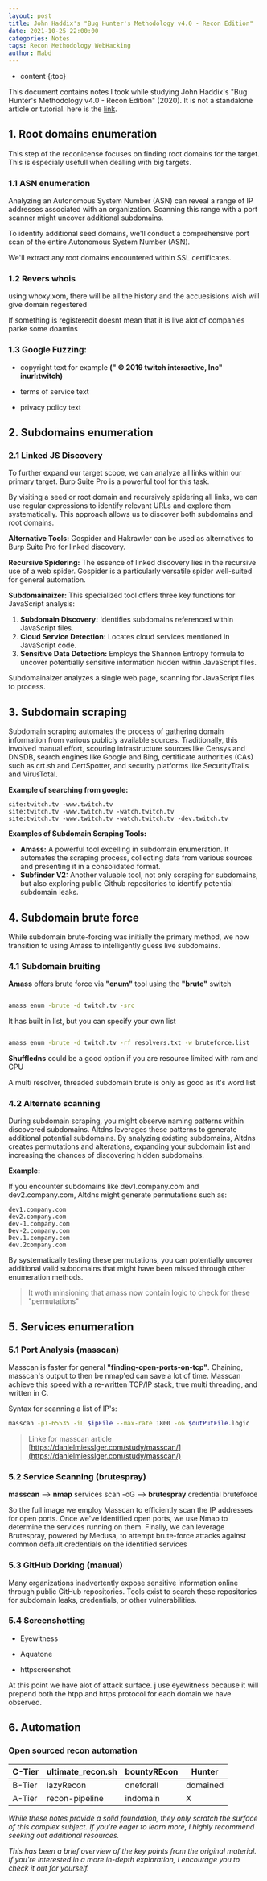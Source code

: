 ```yaml
---
layout: post
title: John Haddix's "Bug Hunter's Methodology v4.0 - Recon Edition" 
date: 2021-10-25 22:00:00
categories: Notes
tags: Recon Methodology WebHacking
author: Mabd
---
```

* content
{:toc}







This document contains notes I took while studying John Haddix's "Bug Hunter's Methodology v4.0 - Recon Edition" (2020). It is not a standalone article or tutorial. here is the [link](https://youtu.be/p4JgIu1mceI?si=gu_rJcR4jUrN4o8C).

## 1. Root domains enumeration
This step of the reconicense focuses on finding root domains for the target. This is especialy usefull when dealling with big targets. 
### 1.1 ASN enumeration
Analyzing an Autonomous System Number (ASN) can reveal a range of IP addresses associated with an organization. Scanning this range with a port scanner might uncover additional subdomains.

To identify additional seed domains, we'll conduct a comprehensive port scan of the entire Autonomous System Number (ASN).

We'll extract any root domains encountered within SSL certificates.

### 1.2 Revers whois

using whoxy.xom, there will be all the history and the accuesisions wish will give domain regestered

 If something is registeredit doesnt mean that it is live alot of companies parke some doamins

### 1.3 Google Fuzzing:

* copyright text for example **(" © 2019 twitch interactive, Inc" inurl:twitch)**

* terms of service text

* privacy policy text

## 2. Subdomains enumeration

### 2.1  Linked JS Discovery

To further expand our target scope, we can analyze all links within our primary target. Burp Suite Pro is a powerful tool for this task.

By visiting a seed or root domain and recursively spidering all links, we can use regular expressions to identify relevant URLs and explore them systematically. This approach allows us to discover both subdomains and root domains.

**Alternative Tools:** Gospider and Hakrawler can be used as alternatives to Burp Suite Pro for linked discovery.

**Recursive Spidering:** The essence of linked discovery lies in the recursive use of a web spider. Gospider is a particularly versatile spider well-suited for general automation.

**Subdomainaizer:** This specialized tool offers three key functions for JavaScript analysis:

1.  **Subdomain Discovery:** Identifies subdomains referenced within JavaScript files.
2.  **Cloud Service Detection:** Locates cloud services mentioned in JavaScript code.
3.  **Sensitive Data Detection:** Employs the Shannon Entropy formula to uncover potentially sensitive information hidden within JavaScript files.

Subdomainaizer analyzes a single web page, scanning for JavaScript files to process.

## 3. Subdomain scraping
Subdomain scraping automates the process of gathering domain information from various publicly available sources. Traditionally, this involved manual effort, scouring infrastructure sources like Censys and DNSDB, search engines like Google and Bing, certificate authorities (CAs) such as crt.sh and CertSpotter, and security platforms like SecurityTrails and VirusTotal.

**Example of searching from google:**

```
site:twitch.tv -www.twitch.tv
site:twitch.tv -www.twitch.tv -watch.twitch.tv
site:twitch.tv -www.twitch.tv -watch.twitch.tv -dev.twitch.tv
```
**Examples of Subdomain Scraping Tools:**

-   **Amass:** A powerful tool excelling in subdomain enumeration. It automates the scraping process, collecting data from various sources and presenting it in a consolidated format.
-   **Subfinder V2:** Another valuable tool, not only scraping for subdomains, but also exploring public Github repositories to identify potential subdomain leaks.


## 4. Subdomain brute force

While subdomain brute-forcing was initially the primary method, we now transition to using Amass to intelligently guess live subdomains.

### 4.1 Subdomain bruiting

**Amass** offers brute force via **"enum"** tool using the **"brute"** switch

```bash

amass enum -brute -d twitch.tv -src

```
It has built in list, but you can specify your own list

```bash

amass enum -brute -d twitch.tv -rf resolvers.txt -w bruteforce.list

```

**Shuffledns** could be a good option if you are resource limited with ram and CPU

A multi resolver, threaded subdomain brute is only as good as it's word list

### 4.2 Alternate scanning

During subdomain scraping, you might observe naming patterns within discovered subdomains. Altdns leverages these patterns to generate additional potential subdomains. By analyzing existing subdomains, Altdns creates permutations and alterations, expanding your subdomain list and increasing the chances of discovering hidden subdomains.

**Example:**

If you encounter subdomains like dev1.company.com and dev2.company.com, Altdns might generate permutations such as:

```
dev1.company.com
dev2.company.com
dev-1.company.com
Dev-2.company.com
Dev.1.company.com
dev.2company.com
```
By systematically testing these permutations, you can potentially uncover additional valid subdomains that might have been missed through other enumeration methods.
> It woth minsioning that amass now contain logic to check for these "permutations"

## 5. Services enumeration

### 5.1  Port Analysis (masscan)

Masscan is faster for general __"finding-open-ports-on-tcp"__. Chaining, masscan's output to then be nmap'ed can save a lot of time. Masscan achieve this speed with a re-written TCP/IP stack, true multi threading, and written in C.

Syntax for scanning a list of IP's:

```bash
masscan -p1-65535 -iL $ipFile --max-rate 1800 -oG $outPutFile.logic
```
> Linke for masscan article [https://danielmiesslger.com/study/masscan/](https://danielmiesslger.com/study/masscan/)

### 5.2 Service Scanning (brutespray)

**masscan** --> **nmap** services scan -oG --> **brutespray** credential bruteforce

So the full image we employ Masscan to efficiently scan the IP addresses for open ports. Once we've identified open ports, we use Nmap to determine the services running on them. Finally, we can leverage Brutespray, powered by Medusa, to attempt brute-force attacks against common default credentials on the identified services

### 5.3 GitHub Dorking (manual)

Many organizations inadvertently expose sensitive information online through public GitHub repositories. Tools exist to search these repositories for subdomain leaks, credentials, or other vulnerabilities.

### 5.4 Screenshotting

- Eyewitness

- Aquatone

- httpscreenshot

At this point we have alot of attack surface. j use eyewitness because it will prepend both the htpp and https protocol for each domain we have observed.

## 6.  Automation

### Open sourced recon automation

|C-Tier   | ultimate_recon.sh  | bountyREcon  | Hunter  |
|---|---|---|---|
| B-Tier  |  lazyRecon  |  oneforall | domained  |
|  A-Tier | recon-pipeline  |  indomain | X  |




_While these notes provide a solid foundation, they only scratch the surface of this complex subject. If you're eager to learn more, I highly recommend seeking out additional resources._

_This has been a brief overview of the key points from the original material. If you're interested in a more in-depth exploration, I encourage you to check it out for yourself._
